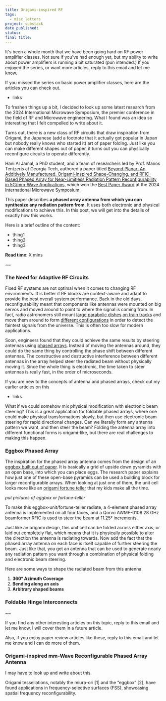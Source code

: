```yaml
---
title: Origami-inspired RF
tags:
  - misc_letters
project: substack
date_published: 
status: 
final title:
---
```

It's been a whole month that we have been going hard on RF power amplifier classes. Not sure if you've had enough yet, but my ability to write about power amplifiers is running a bit saturated (pun intended.) If you enjoyed the series, or want more articles, reply to this email and let me know.

If you missed the series on basic power amplifier classes, here are the articles you can check out.
- links

To freshen things up a bit, I decided to look up some latest research from the 2024 International Microwave Symposium, the premier conference in the field of RF and Microwave engineering. What I found was an idea so interesting that I felt compelled to write about it. 

Turns out, there is a new class of RF circuits that draw inspiration from Origami, the Japanese (add a footnote that it actually got popular in Japan but nobody really knows who started it) art of paper folding. Just like you can make different shapes out of paper, it turns out you can physically reconfigure circuits to operate differently.

Hani Al Jamal, a PhD student, and a team of researchers led by Prof. Manos Tentzeris at Georgia Tech, authored a paper titled [Beyond Planar: An Additively Manufactured, Origami-Inspired Shape-Changing, and RFIC-Based Phased Array for Near-Limitless Radiation Pattern Reconfigurability in 5G/mm-Wave Applications](https://ieeexplore.ieee.org/abstract/document/10531260), which won the [Best Paper Award](https://ece.gatech.edu/news/2024/06/al-jamal-wins-best-paper-award-2024-ieee-international-microwave-symposium) at the 2024 International Microwave Symposium.

This paper describes **a phased array antenna from which you can synthesize any radiation pattern from**. It uses both electronic and physical modifications to achieve this. In this post, we will get into the details of exactly how this works.

Here is a brief outline of the content:
- thing1
- thing2
- thing3

**Read time**: X mins

~~
### The Need for Adaptive RF Circuits
Fixed RF systems are not optimal when it comes to changing RF environments. It is better if RF blocks are context-aware and adapt to provide the best overall system performance. Back in the old days, reconfigurability meant that components like antennas were mounted on big servos and moved around to point to where the signal is coming from. In fact, radio astronomers still mount [large parabolic dishes](https://www.viksnewsletter.com/i/140865578/gigantic-antenna-arrays) [on train tracks](https://public.nrao.edu/telescopes/VLA/) and move them around to form [different configurations](https://public.nrao.edu/vla-configurations/) in order to detect the faintest signals from the universe. This is often too slow for modern applications.

Soon, engineers found that they could achieve the same results by steering antennas using [phased arrays](https://www.viksnewsletter.com/p/basics-of-phased-array-antennas-and?r=222kot&utm_campaign=post&utm_medium=web). Instead of moving the antennas around, they could do the same thing by controlling the phase shift between different antennas. The constructive and destructive interference between different antennas in the array helped steer the radiated beam without physically moving it. Since the whole thing is electronic, the time taken to steer antennas is really fast, in the order of microseconds.

If you are new to the concepts of antenna and phased arrays, check out my earlier articles on this
- links

What if we could somehow mix physical modification with electronic beam steering? This is a great application for foldable phased arrays, where one could make physical transformations slowly, but then use electronic beam steering for rapid directional changes. Can we literally form any antenna pattern we want, and then steer the beam? Folding the antenna array into different functional forms is origami-like, but there are real challenges to making this happen. 
### Eggbox Phased Array

The inspiration for the phased array antenna comes from the design of an [eggbox built out of paper](https://youtu.be/e8WHFI3z2yA?si=9UGZVxs-CLCy6-lD). It is basically a grid of upside down pyramids with an open base, into which you can place eggs. The research paper explains how just one of these open-base pyramids can be used a building block for larger reconfigurable arrays. When looking at just one of them, the unit cell looks more like an [origami fortune teller](https://youtu.be/SAhiIlTxUYA?si=0NLP_PYrRJ39wo5p) that my kids make all the time.

*put pictures of eggbox or fortune-teller*

To make this eggbox-unit/fortune-teller radiate, a 4-element phased array antenna is implemented on all four faces, and a Qorvo AWMF-0108 28 GHz beamformer RFIC is used to steer the beam at 11.25° increments.

Just like an origami design, this unit cell can be folded across either axis, or laid out completely flat, which means that it is physically possible to alter the direction the antenna is radiating towards. Now add the fact that the phased array antenna on each face is itself capable of further steering the beam. Just like that, you get an antenna that can be used to generate nearly any radiation pattern you want through a combination of physical folding and electronic beam steering.

Here are some ways to shape the radiated beam from this antenna.

1. **360° Azimuth Coverage**
2. **Bending along an axis**
3. **Arbitrary shaped beams**

### Foldable Hinge Interconnects














~~

If you find any other interesting articles on this topic, reply to this email and let me know, I will cover them in a future article.

Also, if you enjoy paper review articles like these, reply to this email and let me know and I can do more of them.

### Origami-inspired mm-Wave Reconfigurable Phased Array Antenna


I may have to look up and write about this.

Origami tessellations, notably the miura-ori [1] and the “eggbox” [2], have found applications in frequency-selective surfaces (FSS), showcasing spatial frequency reconfigurability.

